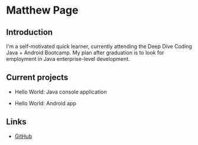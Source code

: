 # Matthew Page

## Introduction

 I'm a self-motivated quick learner, currently attending the Deep Dive Coding 
 Java + Android Bootcamp. My plan after graduation is to look for employment 
 in Java enterprise-level development.

## Current projects

 * Hello World: Java console application
      
 * Hello World: Android app

## Links

 * [GitHub]({https://github.com/Mpage13})
